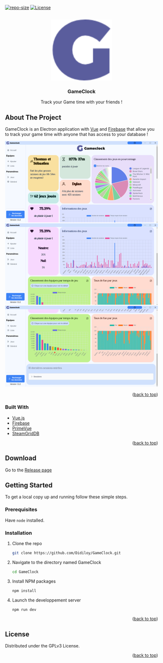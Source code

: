 <div id="top"></div>
<!--
*** Thanks for checking out the Best-README-Template. If you have a suggestion
*** that would make this better, please fork the repo and create a pull request
*** or simply open an issue with the tag "enhancement".
*** Don't forget to give the project a star!
*** Thanks again! Now go create something AMAZING! :D
-->

<!-- PROJECT SHIELDS -->
<!--
*** I'm using markdown "reference style" links for readability.
*** Reference links are enclosed in brackets [ ] instead of parentheses ( ).
*** See the bottom of this document for the declaration of the reference variables
*** for contributors-url, forks-url, etc. This is an optional, concise syntax you may use.
*** https://www.markdownguide.org/basic-syntax/#reference-style-links
-->

[![repo-size][repo-size-shield]][repo-size-url]
[![License][license-shield]][license-url]

<!-- PROJECT LOGO -->
<br />
<div align="center">
    <img src="./resources/icon.png" alt="Logo" width="200" height="200">

  <h3 align="center">GameClock</h3>

  <p align="center">
    Track your Game time with your friends !
  </p>
</div>

## About The Project

GameClock is an Electron application with <a href="https://vuejs.org/">Vue</a> and <a href="https://firebase.google.com/">Firebase</a> that allow you to track your game time with anyone that has access to your database !

![Capture home](./resources/images/gameclock_home.png)
![Capture home 2](./resources/images/gameclock_home2.png)
![Capture home 2](./resources/images/gameclock_home3.png)

<p align="right">(<a href="#top">back to top</a>)</p>

### Built With

- [Vue.js](https://vuejs.org/)
- [Firebase](https://firebase.google.com/)
- [PrimeVue](https://primevue.org/)
- [SteamGridDB](https://www.steamgriddb.com/)

<p align="right">(<a href="#top">back to top</a>)</p>

<!-- DOWNLOAD -->

## Download

Go to the <a href="https://github.com/Didiloy/GameClock/releases">Release page</a>

<!-- GETTING STARTED -->

## Getting Started

To get a local copy up and running follow these simple steps.

### Prerequisites

Have `node` installed.

### Installation

1. Clone the repo
   ```sh
   git clone https://github.com/Didiloy/GameClock.git
   ```
2. Navigate to the directory named GameClock
   ```sh
   cd GameClock
   ```
3. Install NPM packages
   ```sh
   npm install
   ```
4. Launch the developpement server
   ```sh
   npm run dev
   ```

<p align="right">(<a href="#top">back to top</a>)</p>

## License

Distributed under the GPLv3 License.

<p align="right">(<a href="#top">back to top</a>)</p>

<!-- MARKDOWN LINKS & IMAGES -->
<!-- https://www.markdownguide.org/basic-syntax/#reference-style-links -->

[repo-size-shield]: https://img.shields.io/github/repo-size/didiloy/gameclock
[repo-size-url]: https://github.com/Didiloy/gameclock/graphs/contributors
[license-shield]: https://img.shields.io/badge/Licence-GPLv3-brightgreen
[license-url]: https://www.gnu.org/licenses/gpl-3.0.html
